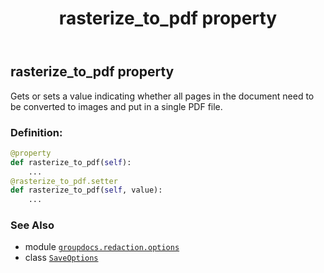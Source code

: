 ﻿---
title: rasterize_to_pdf property
second_title: GroupDocs.Redaction for Python via .NET API References
description: 
type: docs
weight: 60
url: /python-net/groupdocs.redaction.options/saveoptions/rasterize_to_pdf/
is_root: false
---

## rasterize_to_pdf property


Gets or sets a value indicating whether all pages in the document need to be converted to images and put in a single PDF file.
### Definition:
```python
@property
def rasterize_to_pdf(self):
    ...
@rasterize_to_pdf.setter
def rasterize_to_pdf(self, value):
    ...
```

### See Also
* module [`groupdocs.redaction.options`](../../)
* class [`SaveOptions`](/redaction/python-net/groupdocs.redaction.options/saveoptions)
